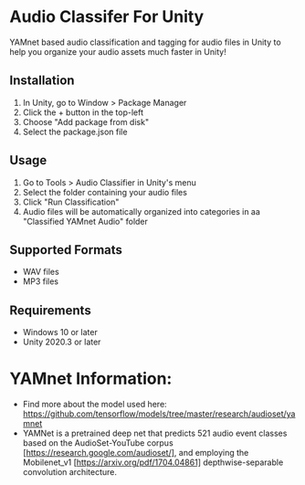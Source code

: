 # Audio Classifer For Unity

YAMnet based audio classification and tagging for audio files in Unity to help you organize your audio assets much faster in Unity!

## Installation
1. In Unity, go to Window > Package Manager
2. Click the + button in the top-left
3. Choose "Add package from disk"
4. Select the package.json file

## Usage
1. Go to Tools > Audio Classifier in Unity's menu
2. Select the folder containing your audio files
3. Click "Run Classification"
4. Audio files will be automatically organized into categories in aa "Classified YAMnet Audio" folder

## Supported Formats
- WAV files
- MP3 files

## Requirements
- Windows 10 or later
- Unity 2020.3 or later

# YAMnet Information:

- Find more about the model used here: https://github.com/tensorflow/models/tree/master/research/audioset/yamnet
- YAMNet is a pretrained deep net that predicts 521 audio event classes based on the AudioSet-YouTube corpus [https://research.google.com/audioset/], and employing the Mobilenet_v1 [https://arxiv.org/pdf/1704.04861] depthwise-separable convolution architecture.

